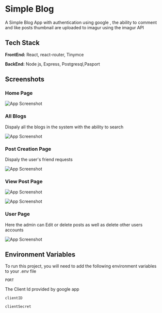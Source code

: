 
# Simple Blog

A Simple Blog App with authentication using google , the ability to comment and like posts 
thumbnail are uploaded to imagur using the imagur API




## Tech Stack

**FrontEnd:** React, react-router, Tinymce

**BackEnd:** Node js, Express, Postgresql,Pasport


## Screenshots

### Home Page
![App Screenshot](https://i.imgur.com/UciXqzk.jpg)
### All Blogs
Dispaly all the blogs in the system with the ability to search

![App Screenshot](https://i.imgur.com/C4r0pm9.jpg)
### Post Creation Page
Dispaly the user's friend requests

![App Screenshot](https://i.imgur.com/gKARuoY.jpg)
### View Post Page

![App Screenshot](https://i.imgur.com/kv73tzX.jpg)

![App Screenshot](https://i.imgur.com/N5XiQH9.jpg)
### User Page
Here the admin can Edit or delete posts as well as delete other users accounts

![App Screenshot](https://i.imgur.com/zG3FY7N.jpg)


## Environment Variables

To run this project, you will need to add the following environment variables to your .env file

`PORT`

The Client Id provided by google app

`clientID`

`clientSecret`


